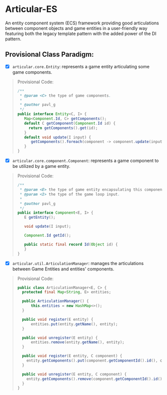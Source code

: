 # Articular-ES
An entity component system (ECS) framework providing good articulations between component objects and game entities in a user-friendly way featuring both the legacy template pattern with the added power of the DI pattern.

## Provisional Class Paradigm:
- [x] `articular.core.Entity`: represents a game entity articulating some game components.
> Provisional Code:
> ```java
> /**
>  * @param <C> the type of game components.
>  * 
>  * @author pavl_g
>  */ 
> public interface Entity<C, I> {
>    Map<Component.Id, C> getComponents();
>    default C getComponent(Component.Id id) {
>      return getComponents().get(id);
>    }
>    default void update(I input) {
>       getComponents().foreach(component -> component.update(input));
>    }
> }
> ```
- [x] `articular.core.component.Component`: represents a game component to be utilized by a game entity.
> Provisional Code:
> ```java
> /**
>  * @param <E> the type of game entity encapsulating this component.
>  * @param <I> the type of the game loop input.
>  *
>  * @author pavl_g
>  */ 
> public interface Component<E, I> {
>    E getEntity();
>
>    void update(I input);
> 
>    Component.Id getId();
>
>    public static final record Id(Object id) {
>    }
> }
> ```
- [x] `articular.util.ArticulationManager`: manages the articulations between Game Entities and entities' components.
> Provisional Code:
> ```java
> public class ArticulationManager<E, C> {
>   protected final Map<String, E> entities;
>
>   public ArticulationManager() {
>       this.entities = new HashMap<>();
>   }
>
>   public void register(E entity) {
>       entities.put(entity.getName(), entity);
>   }
>
>   public void unregister(E entity) {
>       entities.remove(entity.getName(), entity);
>   }
>
>   public void register(E entity, C component) {
>     entity.getComponents().put(component.getComponentId().id(), component);
>   }
>
>   public void unregister(E entity, C component) {
>     entity.getComponents().remove(component.getComponentId().id());
>   }
> }
